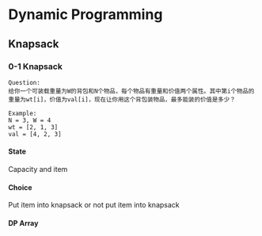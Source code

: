 # Dynamic Programming
## Knapsack
### 0-1 Knapsack
```
Question:
给你一个可装载重量为W的背包和N个物品，每个物品有重量和价值两个属性。其中第i个物品的重量为wt[i]，价值为val[i]，现在让你用这个背包装物品，最多能装的价值是多少？

Example:
N = 3, W = 4
wt = [2, 1, 3]
val = [4, 2, 3] 
```
#### State
Capacity and item

#### Choice
Put item into knapsack or not put item into knapsack

#### DP Array
[](https://github.com/LarryNaaa/Algorithm-Leetcode/blob/master/img/0-1%20Knapsack.png)



